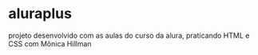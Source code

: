 # aluraplus
projeto desenvolvido com as aulas do curso da alura, praticando HTML e CSS com Mônica Hillman
